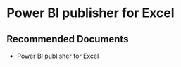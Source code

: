   <properties
	pageTitle="power bi publisher for excel"
	description="power bi publisher for excel"
	service="microsoft.PowerBIDedicated"
	resource="capacities"
	authors="pjfreitas"
	ms.author="pfreitas"	
	displayOrder="270"
	selfHelpType="generic"
	supportTopicIds="32628137"
	productPesIds="16334"
	cloudEnvironments="public, MoonCake, fairfax" 
	articleId="a354888d-5284-fc4a-6e89-200fd4e6e442"
	ownershipId="ASEP_ContentService_Placeholder"
/>

# Power BI publisher for Excel

## **Recommended Documents**

* [Power BI publisher for Excel](https://docs.microsoft.com/power-bi/publisher-for-excel)
